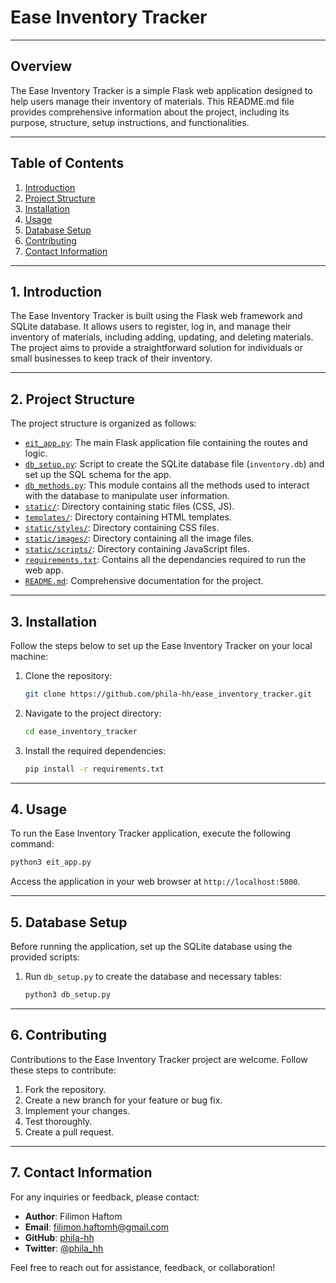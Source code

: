 # Ease Inventory Tracker

---

## Overview

The Ease Inventory Tracker is a simple Flask web application designed to help users manage their inventory of materials. This README.md file provides comprehensive information about the project, including its purpose, structure, setup instructions, and functionalities.

---

## Table of Contents

1. [Introduction](#introduction)
2. [Project Structure](#project-structure)
3. [Installation](#installation)
4. [Usage](#usage)
5. [Database Setup](#database-setup)
6. [Contributing](#contributing)
7. [Contact Information](#contact-information)

---

## 1. Introduction

The Ease Inventory Tracker is built using the Flask web framework and SQLite database. It allows users to register, log in, and manage their inventory of materials, including adding, updating, and deleting materials. The project aims to provide a straightforward solution for individuals or small businesses to keep track of their inventory.

---

## 2. Project Structure

The project structure is organized as follows:

- [`eit_app.py`](./eit_app.py): The main Flask application file containing the routes and logic.
- [`db_setup.py`](./db_setup.py): Script to create the SQLite database file (`inventory.db`) and set up the SQL schema for the app.
- [`db_methods.py`](./db_methods.py): This module contains all the methods used to interact with the database to manipulate user information.
- [`static/`](./static/): Directory containing static files (CSS, JS).
- [`templates/`](./templates/): Directory containing HTML templates.
- [`static/styles/`](./static/styles/): Directory containing CSS files.
- [`static/images/`](./static/images/): Directory containing all the image files.
- [`static/scripts/`](./static/scripts/): Directory containing JavaScript files.
- [`requirements.txt`](./requirements.txt): Contains all the dependancies required to run the web app.
- [`README.md`](./README.md): Comprehensive documentation for the project.

---

## 3. Installation

Follow the steps below to set up the Ease Inventory Tracker on your local machine:

1. Clone the repository:

   ```bash
   git clone https://github.com/phila-hh/ease_inventory_tracker.git
   ```

2. Navigate to the project directory:

   ```bash
   cd ease_inventory_tracker
   ```

3. Install the required dependencies:

   ```bash
   pip install -r requirements.txt
   ```

---

## 4. Usage

To run the Ease Inventory Tracker application, execute the following command:

```bash
python3 eit_app.py
```

Access the application in your web browser at `http://localhost:5000`.

---

## 5. Database Setup

Before running the application, set up the SQLite database using the provided scripts:

1. Run `db_setup.py` to create the database and necessary tables:

   ```bash
   python3 db_setup.py
   ```

---

## 6. Contributing

Contributions to the Ease Inventory Tracker project are welcome. Follow these steps to contribute:

1. Fork the repository.
2. Create a new branch for your feature or bug fix.
3. Implement your changes.
4. Test thoroughly.
5. Create a pull request.

---

## 7. Contact Information

For any inquiries or feedback, please contact:

- **Author**: Filimon Haftom
- **Email**: filimon.haftomh@gmail.com
- **GitHub**: [phila-hh](https://github.com/phila-hh)
- **Twitter**: [@phila_hh](https://twitter.com/phila_hh)

Feel free to reach out for assistance, feedback, or collaboration!
